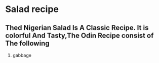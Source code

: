 <!DOCTYPE html>
<html>
<Body>
<title>odin.recipe</title>
<h1>Salad recipe</h1>
<h2>Thed Nigerian Salad Is A Classic Recipe. It is colorful And Tasty,The Odin Recipe consist of The following</h1>
   <ol>
     <li>gabbage</oli> 
</Body>
</html>

